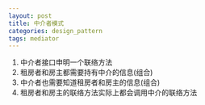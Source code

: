 ```yaml
---
layout: post
title: 中介者模式
categories: design_pattern
tags: mediator
---
```


1.  中介者接口申明一个联络方法
2.  租房者和房主都需要持有中介的信息(组合)
3.  中介者也需要知道租房者和房主的信息(组合)
4.  租房者和房主的联络方法实际上都会调用中介的联络方法
